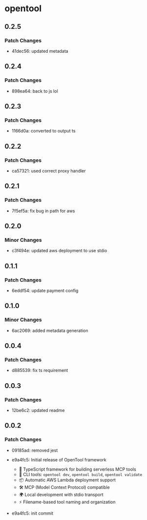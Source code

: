 # opentool

## 0.2.5

### Patch Changes

- 41dec56: updated metadata

## 0.2.4

### Patch Changes

- 898ea64: back to js lol

## 0.2.3

### Patch Changes

- 1166d0a: converted to output ts

## 0.2.2

### Patch Changes

- ca57321: used correct proxy handler

## 0.2.1

### Patch Changes

- 7f5ef5a: fix bug in path for aws

## 0.2.0

### Minor Changes

- c3f494e: updated aws deployment to use stdio

## 0.1.1

### Patch Changes

- 6eddf54: update payment config

## 0.1.0

### Minor Changes

- 6ac2069: added metadata generation

## 0.0.4

### Patch Changes

- d885539: fix ts requirement

## 0.0.3

### Patch Changes

- 12be6c2: updated readme

## 0.0.2

### Patch Changes

- 09185ad: removed jest
- e9a4fc5: Initial release of OpenTool framework

  - 🚀 TypeScript framework for building serverless MCP tools
  - 🔧 CLI tools: `opentool dev`, `opentool build`, `opentool validate`
  - 📦 Automatic AWS Lambda deployment support
  - 🛠️ MCP (Model Context Protocol) compatible
  - 🌍 Local development with stdio transport
  - ⚡ Filename-based tool naming and organization

- e9a4fc5: init commit

